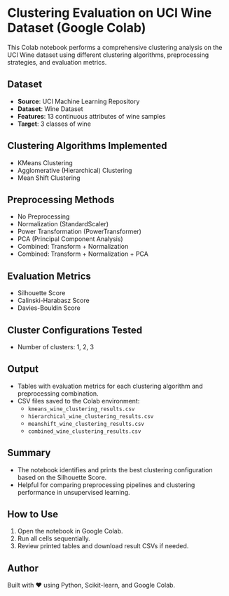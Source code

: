 # Clustering Evaluation on UCI Wine Dataset (Google Colab)

This Colab notebook performs a comprehensive clustering analysis on the UCI Wine dataset using different clustering algorithms, preprocessing strategies, and evaluation metrics.

## Dataset
- **Source**: UCI Machine Learning Repository
- **Dataset**: Wine Dataset
- **Features**: 13 continuous attributes of wine samples
- **Target**: 3 classes of wine

## Clustering Algorithms Implemented
- KMeans Clustering
- Agglomerative (Hierarchical) Clustering
- Mean Shift Clustering

## Preprocessing Methods
- No Preprocessing
- Normalization (StandardScaler)
- Power Transformation (PowerTransformer)
- PCA (Principal Component Analysis)
- Combined: Transform + Normalization
- Combined: Transform + Normalization + PCA

## Evaluation Metrics
- Silhouette Score
- Calinski-Harabasz Score
- Davies-Bouldin Score

## Cluster Configurations Tested
- Number of clusters: 1, 2, 3

## Output
- Tables with evaluation metrics for each clustering algorithm and preprocessing combination.
- CSV files saved to the Colab environment:
  - `kmeans_wine_clustering_results.csv`
  - `hierarchical_wine_clustering_results.csv`
  - `meanshift_wine_clustering_results.csv`
  - `combined_wine_clustering_results.csv`

## Summary
- The notebook identifies and prints the best clustering configuration based on the Silhouette Score.
- Helpful for comparing preprocessing pipelines and clustering performance in unsupervised learning.

## How to Use
1. Open the notebook in Google Colab.
2. Run all cells sequentially.
3. Review printed tables and download result CSVs if needed.

## Author
Built with ❤️ using Python, Scikit-learn, and Google Colab.